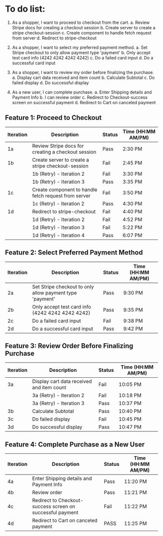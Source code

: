 # To do list:

1. As a shopper, I want to proceed to checkout from the cart.
   a. Review Stripe docs for creating a checkout session
   b. Create server to create a stripe checkout-session
   c. Create component to handle fetch request from server
   d. Redirect to stripe-checkout

2. As a shopper, I want to select my preferred payment method.
   a. Set Stripe checkout to only allow payment type 'payment'
   b. Only accept test card info (4242 4242 4242 4242)
   c. Do a failed card input
   d. Do a successful card input

3. As a shopper, I want to review my order before finalizing the purchase.
   a. Display cart data received and item count
   b. Calculate Subtotal
   c. Do failed display
   d. Do successful display

4. As a new user, I can complete purchase.
   a. Enter Shipping details and Payment Info
   b. I can review order
   c. Redirect to Checkout-success screen on successful payment
   d. Redirect to Cart on canceled payment

## Feature 1: Proceed to Checkout

| Iteration | Description                                          | Status | Time (HH:MM AM/PM) |
| --------- | ---------------------------------------------------- | ------ | ------------------ |
| 1a        | Review Stripe docs for creating a checkout session   | Pass   | 2:30 PM            |
| 1b        | Create server to create a stripe checkout-session    | Fail   | 2:45 PM            |
|           | 1b (Retry) - Iteration 2                             | Fail   | 3:30 PM            |
|           | 1b (Retry) - Iteration 3                             | Pass   | 3:35 PM            |
| 1c        | Create component to handle fetch request from server | Fail   | 3:50 PM            |
|           | 1c (Retry) - Iteration 2                             | Pass   | 4:30 PM            |
| 1d        | Redirect to stripe-checkout                          | Fail   | 4:40 PM            |
|           | 1d (Retry) - Iteration 2                             | Fail   | 4:52 PM            |
|           | 1d (Retry) - Iteration 3                             | Fail   | 5:22 PM            |
|           | 1d (Retry) - Iteration 4                             | Pass   | 6:07 PM            |

## Feature 2: Select Preferred Payment Method

| Iteration | Description                                              | Status | Time (HH:MM AM/PM) |
| --------- | -------------------------------------------------------- | ------ | ------------------ |
| 2a        | Set Stripe checkout to only allow payment type 'payment' | Pass   | 9:30 PM            |
| 2b        | Only accept test card info (4242 4242 4242 4242)         | Pass   | 9:35 PM            |
| 2c        | Do a failed card input                                   | Fail   | 9:38 PM            |
| 2d        | Do a successful card input                               | Pass   | 9:42 PM            |

## Feature 3: Review Order Before Finalizing Purchase

| Iteration | Description                               | Status | Time (HH:MM AM/PM) |
| --------- | ----------------------------------------- | ------ | ------------------ |
| 3a        | Display cart data received and item count | Fail   | 10:05 PM           |
|           | 3a (Retry) - Iteration 2                  | Fail   | 10:18 PM           |
|           | 3a (Retry) - Iteration 3                  | Pass   | 10:37 PM           |
| 3b        | Calculate Subtotal                        | Pass   | 10:40 PM           |
| 3c        | Do failed display                         | Fail   | 10:45 PM           |
| 3d        | Do successful display                     | Pass   | 10:47 PM           |

## Feature 4: Complete Purchase as a New User

| Iteration | Description                                               | Status | Time (HH:MM AM/PM) |
| --------- | --------------------------------------------------------- | ------ | ------------------ |
| 4a        | Enter Shipping details and Payment Info                   | Pass   | 11:20 PM           |
| 4b        | Review order                                              | Pass   | 11:21 PM           |
| 4c        | Redirect to Checkout-success screen on successful payment | Fail   | 11:22 PM           |
| 4d        | Redirect to Cart on canceled payment                      | PASS   | 11:25 PM           |
